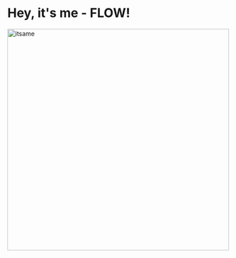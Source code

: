 <h1>Hey, it's me - <B>FLOW</B>!</h1>
<img src="https://github.com/flow1990/flow1990/blob/main/Pictures/ich_kreis.png" alt="itsame" width="500" data-rotate="90">
